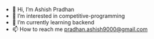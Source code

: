 - 👋 Hi, I’m Ashish Pradhan
- 👀 I’m interested in competitive-programming
- 🌱 I’m currently learning backend
- 📫 How to reach me pradhan.ashish9000@gmail.com


<!---
bitu2124w/bitu2124w is a ✨ special ✨ repository because its `README.md` (this file) appears on your GitHub profile.
You can click the Preview link to take a look at your changes.
--->
